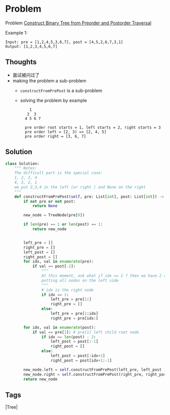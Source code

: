 # Problem

Problem [Construct Binary Tree from Preorder and Postorder Traversal](https://leetcode.com/problems/construct-binary-tree-from-preorder-and-postorder-traversal)

Example 1:

```text
Input: pre = [1,2,4,5,3,6,7], post = [4,5,2,6,7,3,1]
Output: [1,2,3,4,5,6,7]
```

## Thoughts

* 面试被问过了
* making the problem a sub-problem
  * `constructFromPrePost` is a sub-problem 
  * solving the problem by example

    ```text
        1
       2  3
      4 5 6 7

      pre order root starts = 1, left starts = 2, right starts = 3
      pre order left = [2, 3) => [2, 4, 5]
      pre order right = [3, 6, 7]
    ```

## Solution

```python
class Solution:
    """ Notes:
    The difficult part is the special case:
    1, 2, 3, 4
    4, 3, 2, 1
    we put 2,3,4 in the left (or right ) and None on the right 
    """
    def constructFromPrePost(self, pre: List[int], post: List[int]) -> TreeNode:
        if not pre or not post:
            return None

        new_node = TreeNode(pre[0])

        if len(pre) == 1 or len(post) == 1:
            return new_node


        left_pre = []
        right_pre = []
        left_post = []
        right_post = []
        for idx, val in enumerate(pre):
            if val == post[-2]:
                """
                At this moment, ask what if idx == 1 ? then we have 2 choice, we manually chose approach 1:
                putting all nodes on the left side 
                """
                # idx is the right node
                if idx == 1:
                    left_pre = pre[1:]
                    right_pre = []
                else:
                    left_pre = pre[1:idx]
                    right_pre = pre[idx:]

        for idx, val in enumerate(post):
            if val == pre[1]: # pre[1] left child root node
                if idx == len(post) - 2:
                    left_post = post[:-1]
                    right_post = []
                else:
                    left_post = post[:idx+1]
                    right_post = post[idx+1:-1]

        new_node.left = self.constructFromPrePost(left_pre, left_post )
        new_node.right = self.constructFromPrePost(right_pre, right_post )
        return new_node
```

## Tags

\|Tree\|

